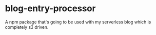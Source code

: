 # blog-entry-processor
A npm package that's going to be used with my serverless blog which is completely s3 driven.
